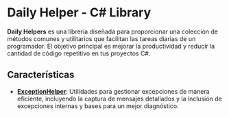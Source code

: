 # Daily Helper - C# Library

**Daily Helpers** es una librería diseñada para proporcionar una colección de métodos comunes y utilitarios que facilitan las tareas diarias de un programador. El objetivo principal es mejorar la productividad y reducir la cantidad de código repetitivo en tus proyectos C#.

## Características

- [**ExceptionHelper**](https://github.com/Stu92/Daily-Helper/blob/master/Helpers/ExceptionHelper.cs): Utilidades para gestionar excepciones de manera eficiente, incluyendo la captura de mensajes detallados y la inclusión de excepciones internas y bases para un mejor diagnóstico.
